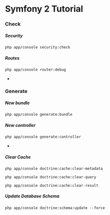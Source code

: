 # Symfony 2 Tutorial

### Check
#####  Security
<code>php app/console security:check</code>

##### Routes
<code>php app/console router:debug</code>

-

### Generate
##### New bundle
<code>php app/console generate:bundle</code>

##### New controller
<code>php app/console generate:controller</code>

-


##### Clear Cache
<code>php app/console doctrine:cache:clear-metadata</code>

<code>php app/console doctrine:cache:clear-query</code>

<code>php app/console doctrine:cache:clear-result</code>

##### Update Database Schema
<code>php app/console doctrine:schema:update --force</code>
